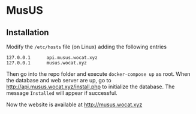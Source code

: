 # MusUS

## Installation
Modify the ```/etc/hosts``` file (on Linux) adding the following entries
```
127.0.0.1      api.musus.wocat.xyz
127.0.0.1      musus.wocat.xyz
```
Then go into the repo folder and execute ``` docker-compose up ``` as root. When the database and web server are up, go to http://api.musus.wocat.xyz/install.php to initialize the database. The message ```Installed``` will appear if successful.

Now the website is available at http://musus.wocat.xyz